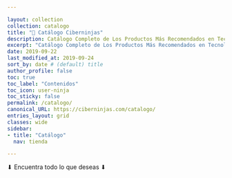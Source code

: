 ```yaml
---

layout: collection
collection: catalogo
title: "🛒 Catálogo Ciberninjas"
description: Catálogo Completo de Los Productos Más Recomendados en Tecnología, Programación, Merchandising y Geeks
excerpt: "Catálogo Completo de Los Productos Más Recomendados en Tecnología, Programación, Merchandising y Geeks"
date: 2019-09-22
last_modified_at: 2019-09-24
sort_by: date # (default) title
author_profile: false
toc: true
toc_label: "Contenidos"
toc_icon: user-ninja
toc_sticky: false
permalink: /catalogo/
canonical_URL: https://ciberninjas.com/catalogo/
entries_layout: grid
classes: wide
sidebar:
- title: "Catálogo"
  nav: tienda

---
```


⬇ Encuentra todo lo que deseas ⬇